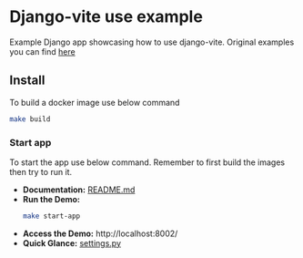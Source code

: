 # Django-vite use example
Example Django app showcasing how to use django-vite. Original examples you can find [here](https://github.com/Niicck/django-vite-examples)

## Install
To build a docker image use below command

```bash
make build
```

### Start app 

To start the app use below command. Remember to first build the images then try to run it. 

- **Documentation:** [README.md](project/new_settings/README.md)
- **Run the Demo:**
  ```bash
  make start-app
  ```
- **Access the Demo:** http://localhost:8002/
- **Quick Glance:** [settings.py](./project/new_settings/django_app/settings.py)
